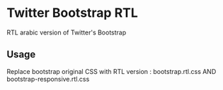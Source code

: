 Twitter Bootstrap RTL
=====================

RTL arabic version of Twitter's Bootstrap

Usage
-----

Replace bootstrap original CSS with RTL version : 
	bootstrap.rtl.css AND bootstrap-responsive.rtl.css